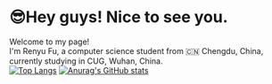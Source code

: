 # 😎Hey guys! Nice to see you.<br>
Welcome to my page!<br>
I'm Renyu Fu, a computer science student from 🇨🇳 Chengdu, China, currently studying in CUG, Wuhan, China.<br>
[![Top Langs](https://github-readme-stats.vercel.app/api/top-langs/?username=Parker-rfu&layout=compact&hide=javascript,html)](https://github.com/Parker-rfu/github-readme-stats)
[![Anurag's GitHub stats](https://github-readme-stats.vercel.app/api?username=Parker-rfu&show_icons=true&theme=cobalt)](https://github.com/Parker-rfu/github-readme-stats)

